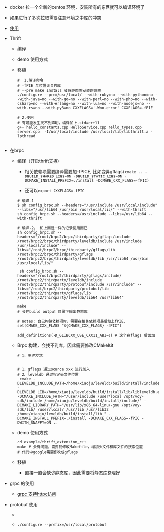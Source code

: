 - docker 拉一个全新的centos 环境，安装所有的东西就可以编译环境了

- 如果进行了多次拉取需要注意环境之中库的冲突

- [使用](https://blog.csdn.net/kenjianqi1647/article/details/106534972?ops_request_misc=%257B%2522request%255Fid%2522%253A%2522170979309116800213050228%2522%252C%2522scm%2522%253A%252220140713.130102334..%2522%257D&request_id=170979309116800213050228&biz_id=0&utm_medium=distribute.pc_search_result.none-task-blog-2~all~baidu_landing_v2~default-1-106534972-null-null.142^v99^pc_search_result_base5&utm_term=thrift%20c%2B%2B%20%E4%BD%BF%E7%94%A8%E6%95%99%E7%A8%8B&spm=1018.2226.3001.4187)

- Thrift
  - 编译 
  - demo 使用方式
  - 移植

    ```shell
    #  1.编译命令 
    # -fPIE 与位置无关的库
    # --pre make install 会将静态库安装的位置
    ./configure --pre=/usr/local/ --with-ruby=no --with-python=no --with-java=no --with-go=no --with-perl=no --with-php=no --with-csharp=no --with-erlang=no --with-lua=no --with-nodejs=no --with-rs=no --with-py3=no CXXFLAGS='-Wno-error' CXXFLAGS=-fPIE
    
    # 2.使用
    # 有可能发生找不到声明，编译加上-std=c++11
    g++ hello_constants.cpp HelloService.cpp hello_types.cpp server.cpp  -I/usr/local/include /usr/local/lib/libthrift.a -lpthread
    
    
    ```

- 在brpc 
  - 编译（开启thrift支持）

    - 相关依赖项需要编译需要加-fPICE, 比如变异gflags`(cmake .. -DBUILD_SHARED_LIBS=ON -DBUILD_STATIC_LIBS=ON -DCMAKE_INSTALL_PREFIX=./install -DCMAKE_CXX_FLAGS=-fPIC)`
    
    - 还可以`export CXXFLAGS=-fPIC`
    
    
    ```shell
    # 编译-1
    $ sh config_brpc.sh --headers="/usr/include /usr/local/include" --libs="/usr/lib64 /usr/bin /usr/local/lib/" --with-thrift
    sh config_brpc.sh --headers=/usr/include --libs=/usr/lib64 --with-thrift
    
    # 编译-2， 和上面是一样的记录使用而已
    sh config_brpc.sh --headers="/root/brpc2/brpc/thirdparty/gflags/include /root/brpc2/brpc/thirdparty/leveldb/include /usr/include /usr/local/include" --libs="/root/brpc2/brpc/thirdparty/gflags/lib  /root/brpc2/brpc/thirdparty/gflags  /root/brpc2/brpc/thirdparty/leveldb/lib /usr/lib64 /usr/bin /usr/local/lib/"
    
     sh config_brpc.sh --headers="/root/brpc2/thirdparty/gflags/include/ /root/brpc2/thirdparty/leveldb/include /root/brpc2/thirdparty/protobuf/include /usr/include" --libs="/root/brpc2/thirdparty/protobuf/lib  /root/brpc2/thirdparty/gflags/lib /root/brpc2/thirdparty/leveldb/lib64 /usr/lib64"
    
    make 
    # 会在build output 目录下输出静态库
    
    # notes: 自己构建依赖项时，需要在相关依赖项最后加上fPIE. 
    set(CMAKE_CXX_FLAGS "${CMAKE_CXX_FLAGS} -fPIC")
    
    add_definitions(-D_GLIBCXX_USE_CXX11_ABI=0) # 这个在flags 后面加
    ```
    
  - Brpc 构建，会找不到库，因此需要修改CMakelsit

    ```shell
    # 1、编译方式
    
    
    # 1、gflags 通过source xxx 进行加入
    # 2、leveldb 通过指定头文件位置
     cmake -DLEVELDB_INCLUDE_PATH=/home/xiaoju/leveldb/build/install/include -DLEVELDB_LIB=/home/xiaoju/leveldb/build/install/lib/libleveldb.a -DCMAKE_INCLUDE_PATH="/user/include /user/local /opt/voy-sdk/include /home/xiaoju/leveldb/build/install/include/" -DCMAKE_LIBRARY_PATH="/usr/lib/x86_64-linux-gnu /opt/voy-sdk/lib/ /user/local/ /usr/lib /usr/lib32 /home/xiaoju/leveldb/build/install/lib " -DCMAKE_INSTALL_PREFIX=./install -DCMAKE_CXX_FLAGS=-fPIC -DWITH_SNAPPY=ON ..
    ```

    

  - demo 使用方式
  
    ```shell
    cd example/thrift_extension_c++
    make # 会有问题，需要找修改Makefile，增加头文件和库文件的搜索位置
    # 代码中google需要修改成gflags
    
    ```
  
  - 移植
  
    - 直接一直会缺少静态库，因此需要将静态库整理好
  
- grpc 的使用

  - [grpc 支持httpc访问](https://segmentfault.com/a/1190000008106582?utm_source=tuicool&utm_medium=referral)

  

  

- protobuf 使用

  - 

  - ```
    ./configure --prefix=/usr/local/protobuf 
    ```

  